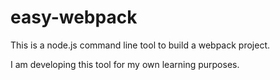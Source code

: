 # easy-webpack

This is a node.js command line tool to build a webpack project.

I am developing this tool for my own learning purposes.